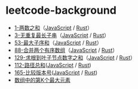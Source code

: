 # leetcode-background

-   [1-两数之和](https://leetcode-cn.com/problems/two-sum/)（[JavaScript](./js/src/two-sum.js) / [Rust](./rs/src/two_sum.rs)）
-   [3-无重复最长子串](https://leetcode-cn.com/problems/longest-substring-without-repeating-characters)（[JavaScript](./js/src/longest-substring-without-repeating-characters.js) / [Rust](./rs/src/longest_substring_without_repeating_characters.rs)）
-   [53-最大子序和](https://leetcode-cn.com/problems/maximum-subarray/)（[JavaScript](./js/src/maximum-subarray.js) / [Rust](./rs/src/max_sub_array.rs)）
-   [88-合并两个有序数组](https://leetcode-cn.com/problems/merge-sorted-array/)（[JavaScript](./js/src/merge-sorted-array.js) / [Rust](./rs/src/merge_sorted_array.rs)）
-   [129-求根到叶子节点数字之和](https://leetcode-cn.com/problems/sum-root-to-leaf-numbers)（[JavaScript](./js/src/sum-numbers.js) / [Rust](./rs/src/sum_numbers.rs)）
-   [112-路径总和](https://leetcode-cn.com/problems/path-sum)([JavaScript](./js/src/path-sum.js) / [Rust](./rs/src/path_sum.rs))
-   [165-比较版本号](https://leetcode-cn.com/problems/compare-version-numbers/solution/bi-jiao-ban-ben-hao-by-leetcode/)([JavaScript](./js/src/compare-version-numbers.js) / [Rust](./rs/src/compare_version_numbers.rs))
-   [数组中的第K个最大元素](https://leetcode-cn.com/problems/kth-largest-element-in-an-array/)
